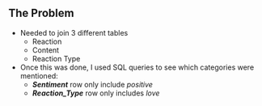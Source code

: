 ## The Problem 

* Needed to join 3 different tables
    * Reaction
    * Content
    * Reaction Type
* Once this was done, I used SQL queries to see which categories were mentioned:
  * ***Sentiment*** row only include *positive*
  * ***Reaction_Type*** row only includes *love*
